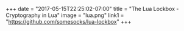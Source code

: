 +++
date = "2017-05-15T22:25:02-07:00"
title = "The Lua Lockbox - Cryptography in Lua"
image = "lua.png"
link1 = "https://github.com/somesocks/lua-lockbox"
+++
